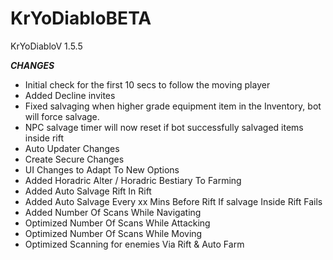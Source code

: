# KrYoDiabloBETA
KrYoDiabloV 1.5.5

***CHANGES***
+ Initial check for the first 10 secs to follow the moving player
+ Added Decline invites 
+ Fixed salvaging when higher grade equipment item in the Inventory, bot will force salvage.
+ NPC salvage timer will now reset if bot successfully salvaged items inside rift
+ Auto Updater Changes
+ Create Secure Changes
+ UI Changes to Adapt To New Options
+ Added Horadric Alter / Horadric Bestiary To Farming
+ Added Auto Salvage Rift In Rift
+ Added Auto Salvage Every xx Mins Before Rift If salvage Inside Rift Fails
+ Added Number Of Scans While Navigating
+ Optimized Number Of Scans While Attacking
+ Optimized Number Of Scans While Moving
+ Optimized Scanning for enemies Via Rift & Auto Farm
